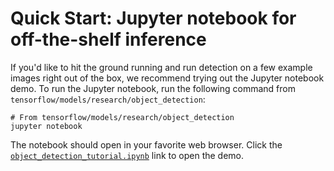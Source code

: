 # Quick Start: Jupyter notebook for off-the-shelf inference

If you'd like to hit the ground running and run detection on a few example
images right out of the box, we recommend trying out the Jupyter notebook demo.
To run the Jupyter notebook, run the following command from
`tensorflow/models/research/object_detection`:

```
# From tensorflow/models/research/object_detection
jupyter notebook
```

The notebook should open in your favorite web browser. Click the
[`object_detection_tutorial.ipynb`](../object_detection_tutorial.ipynb) link to
open the demo.
